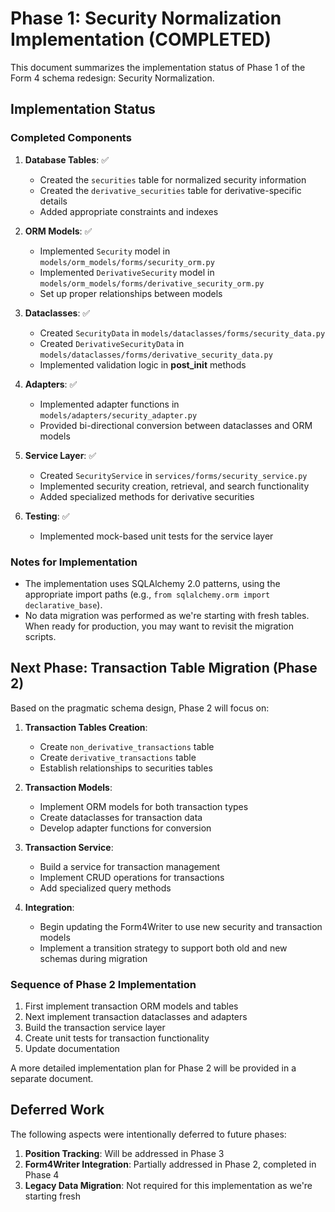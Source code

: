 # Phase 1: Security Normalization Implementation (COMPLETED)

This document summarizes the implementation status of Phase 1 of the Form 4 schema redesign: Security Normalization. 

## Implementation Status

### Completed Components

1. **Database Tables**: ✅
   - Created the `securities` table for normalized security information
   - Created the `derivative_securities` table for derivative-specific details
   - Added appropriate constraints and indexes

2. **ORM Models**: ✅
   - Implemented `Security` model in `models/orm_models/forms/security_orm.py`
   - Implemented `DerivativeSecurity` model in `models/orm_models/forms/derivative_security_orm.py`
   - Set up proper relationships between models

3. **Dataclasses**: ✅
   - Created `SecurityData` in `models/dataclasses/forms/security_data.py`
   - Created `DerivativeSecurityData` in `models/dataclasses/forms/derivative_security_data.py`
   - Implemented validation logic in __post_init__ methods

4. **Adapters**: ✅
   - Implemented adapter functions in `models/adapters/security_adapter.py`
   - Provided bi-directional conversion between dataclasses and ORM models

5. **Service Layer**: ✅
   - Created `SecurityService` in `services/forms/security_service.py`
   - Implemented security creation, retrieval, and search functionality
   - Added specialized methods for derivative securities

6. **Testing**: ✅
   - Implemented mock-based unit tests for the service layer

### Notes for Implementation

- The implementation uses SQLAlchemy 2.0 patterns, using the appropriate import paths (e.g., `from sqlalchemy.orm import declarative_base`).
- No data migration was performed as we're starting with fresh tables. When ready for production, you may want to revisit the migration scripts.

## Next Phase: Transaction Table Migration (Phase 2)

Based on the pragmatic schema design, Phase 2 will focus on:

1. **Transaction Tables Creation**:
   - Create `non_derivative_transactions` table
   - Create `derivative_transactions` table
   - Establish relationships to securities tables

2. **Transaction Models**:
   - Implement ORM models for both transaction types
   - Create dataclasses for transaction data
   - Develop adapter functions for conversion

3. **Transaction Service**:
   - Build a service for transaction management
   - Implement CRUD operations for transactions
   - Add specialized query methods

4. **Integration**:
   - Begin updating the Form4Writer to use new security and transaction models
   - Implement a transition strategy to support both old and new schemas during migration

### Sequence of Phase 2 Implementation

1. First implement transaction ORM models and tables
2. Next implement transaction dataclasses and adapters
3. Build the transaction service layer
4. Create unit tests for transaction functionality
5. Update documentation

A more detailed implementation plan for Phase 2 will be provided in a separate document.

## Deferred Work

The following aspects were intentionally deferred to future phases:

1. **Position Tracking**: Will be addressed in Phase 3
2. **Form4Writer Integration**: Partially addressed in Phase 2, completed in Phase 4
3. **Legacy Data Migration**: Not required for this implementation as we're starting fresh